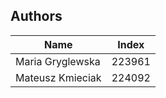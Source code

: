 ## Authors 
| Name | Index |
| ------ | ------ |
| Maria Gryglewska | 223961 |
| Mateusz Kmieciak | 224092 |